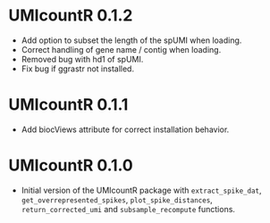 # UMIcountR 0.1.2

* Add option to subset the length of the spUMI when loading.
* Correct handling of gene name / contig when loading.
* Removed bug with hd1 of spUMI.
* Fix bug if ggrastr not installed.

# UMIcountR 0.1.1

* Add biocViews attribute for correct installation behavior.

# UMIcountR 0.1.0

* Initial version of the UMIcountR package with `extract_spike_dat`, `get_overrepresented_spikes`, `plot_spike_distances`, `return_corrected_umi` and `subsample_recompute` functions.
